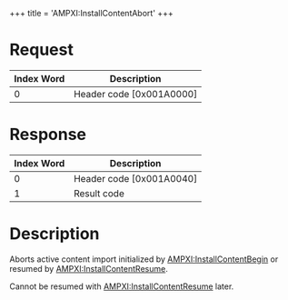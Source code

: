 +++
title = 'AMPXI:InstallContentAbort'
+++

# Request

| Index Word | Description                |
|------------|----------------------------|
| 0          | Header code \[0x001A0000\] |

# Response

| Index Word | Description                |
|------------|----------------------------|
| 0          | Header code \[0x001A0040\] |
| 1          | Result code                |

# Description

Aborts active content import initialized by
[AMPXI:InstallContentBegin](AMPXI:InstallContentBegin "wikilink") or
resumed by
[AMPXI:InstallContentResume](AMPXI:InstallContentResume "wikilink").

Cannot be resumed with
[AMPXI:InstallContentResume](AMPXI:InstallContentResume "wikilink")
later.
